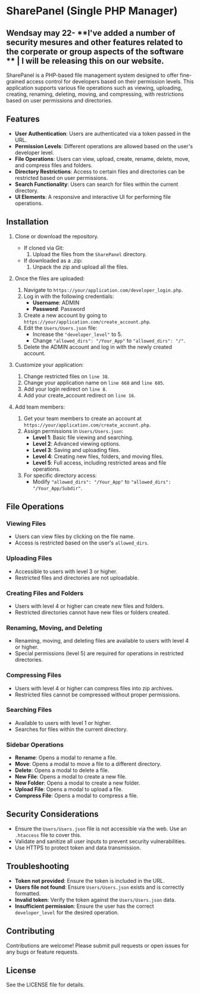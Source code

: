 # SharePanel (Single PHP Manager)
Wendsay may 22- **I've added a number of security mesures and other features related to the corperate or group aspects of the software ** | I will be releasing this on our website.
---
SharePanel is a PHP-based file management system designed to offer fine-grained access control for developers based on their permission levels. This application supports various file operations such as viewing, uploading, creating, renaming, deleting, moving, and compressing, with restrictions based on user permissions and directories.

## Features

- **User Authentication**: Users are authenticated via a token passed in the URL.
- **Permission Levels**: Different operations are allowed based on the user's developer level.
- **File Operations**: Users can view, upload, create, rename, delete, move, and compress files and folders.
- **Directory Restrictions**: Access to certain files and directories can be restricted based on user permissions.
- **Search Functionality**: Users can search for files within the current directory.
- **UI Elements**: A responsive and interactive UI for performing file operations.

## Installation

1. Clone or download the repository.
    - If cloned via Git:
        1. Upload the files from the `SharePanel` directory.
    - If downloaded as a .zip:
        1. Unpack the zip and upload all the files.

2. Once the files are uploaded:
    1. Navigate to `https://your/application.com/developer_login.php`.
    2. Log in with the following credentials:
        - **Username**: ADMIN
        - **Password**: Password
    3. Create a new account by going to `https://your/application.com/create_account.php`.
    4. Edit the `Users/Users.json` file:
        - Increase the `"developer_level"` to 5.
        - Change `"allowed_dirs": "/Your_App"` to `"allowed_dirs": "/"`.
    5. Delete the ADMIN account and log in with the newly created account.

3. Customize your application:
    1. Change restricted files on `line 38`.
    2. Change your application name on `line 668` and `line 685`.
    3. Add your login redirect on `line 8`.
    4. Add your create_account redirect on `line 16`.

4. Add team members:
    1. Get your team members to create an account at `https://your/application.com/create_account.php`.
    2. Assign permissions in `Users/Users.json`:
        - **Level 1**: Basic file viewing and searching.
        - **Level 2**: Advanced viewing options.
        - **Level 3**: Saving and uploading files.
        - **Level 4**: Creating new files, folders, and moving files.
        - **Level 5**: Full access, including restricted areas and file operations.
    3. For specific directory access:
        - Modify `"allowed_dirs": "/Your_App"` to `"allowed_dirs": "/Your_App/Subdir"`.

## File Operations

### Viewing Files
- Users can view files by clicking on the file name.
- Access is restricted based on the user's `allowed_dirs`.

### Uploading Files
- Accessible to users with level 3 or higher.
- Restricted files and directories are not uploadable.

### Creating Files and Folders
- Users with level 4 or higher can create new files and folders.
- Restricted directories cannot have new files or folders created.

### Renaming, Moving, and Deleting
- Renaming, moving, and deleting files are available to users with level 4 or higher.
- Special permissions (level 5) are required for operations in restricted directories.

### Compressing Files
- Users with level 4 or higher can compress files into zip archives.
- Restricted files cannot be compressed without proper permissions.

### Searching Files
- Available to users with level 1 or higher.
- Searches for files within the current directory.

### Sidebar Operations
- **Rename**: Opens a modal to rename a file.
- **Move**: Opens a modal to move a file to a different directory.
- **Delete**: Opens a modal to delete a file.
- **New File**: Opens a modal to create a new file.
- **New Folder**: Opens a modal to create a new folder.
- **Upload File**: Opens a modal to upload a file.
- **Compress File**: Opens a modal to compress a file.

## Security Considerations

- Ensure the `Users/Users.json` file is not accessible via the web. Use an `.htaccess` file to cover this.
- Validate and sanitize all user inputs to prevent security vulnerabilities.
- Use HTTPS to protect token and data transmission.

## Troubleshooting

- **Token not provided**: Ensure the token is included in the URL.
- **Users file not found**: Ensure `Users/Users.json` exists and is correctly formatted.
- **Invalid token**: Verify the token against the `Users/Users.json` data.
- **Insufficient permission**: Ensure the user has the correct `developer_level` for the desired operation.

## Contributing

Contributions are welcome! Please submit pull requests or open issues for any bugs or feature requests.

## License

See the LICENSE file for details.
